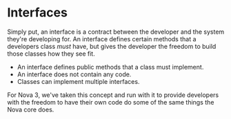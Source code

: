 # Interfaces

Simply put, an interface is a contract between the developer and the system they're developing for. An interface defines certain methods that a developers class _must_ have, but gives the developer the freedom to build those classes how they see fit.

- An interface defines public methods that a class must implement.
- An interface does not contain any code.
- Classes can implement multiple interfaces.

For Nova 3, we've taken this concept and run with it to provide developers with the freedom to have their own code do some of the same things the Nova core does.